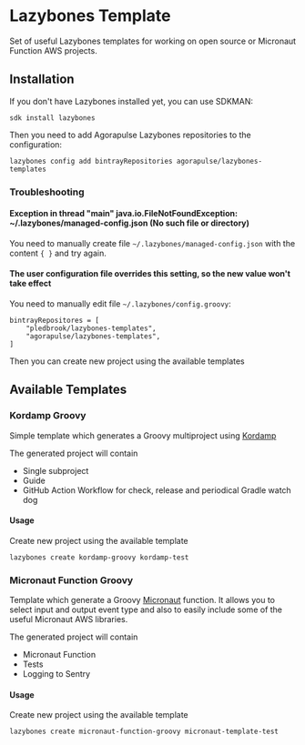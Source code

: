 # Lazybones Template

Set of useful Lazybones templates for working on open source or Micronaut Function AWS projects.

## Installation

If you don't have Lazybones installed yet, you can use SDKMAN:

```
sdk install lazybones
```

Then you need to add Agorapulse Lazybones repositories to the configuration:

```
lazybones config add bintrayRepositories agorapulse/lazybones-templates
```


### Troubleshooting

#### Exception in thread "main" java.io.FileNotFoundException: ~/.lazybones/managed-config.json (No such file or directory)

You need to manually create file `~/.lazybones/managed-config.json` with the content `{ }` and try again.

#### The user configuration file overrides this setting, so the new value won't take effect

You need to manually edit file `~/.lazybones/config.groovy`:

```
bintrayRepositores = [
    "pledbrook/lazybones-templates",
    "agorapulse/lazybones-templates",
]
```

Then you can create new project using the available templates

## Available Templates 

### Kordamp Groovy

Simple template which generates a Groovy multiproject using [Kordamp][1]

The generated project will contain
 * Single subproject
 * Guide
 * GitHub Action Workflow for check, release and periodical Gradle watch dog
 
#### Usage

Create new project using the available template

```
lazybones create kordamp-groovy kordamp-test
```

[1]: http://kordamp.org/kordamp-gradle-plugins/

### Micronaut Function Groovy

Template which generate a Groovy [Micronaut][2] function. It allows you to select input and output event type
and also to easily include some of the useful Micronaut AWS libraries.

The generated project will contain
 * Micronaut Function
 * Tests
 * Logging to Sentry
 
#### Usage

Create new project using the available template

```
lazybones create micronaut-function-groovy micronaut-template-test
```

[2]: http://micronaut.io



